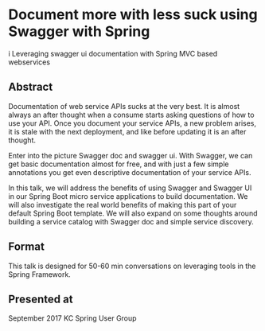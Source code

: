 # Document more with less suck using Swagger with Spring
i Leveraging swagger ui documentation with Spring MVC based webservices

## Abstract
Documentation of web service APIs sucks at the very best. It is almost always an after thought when a consume starts asking questions of how to use your API. Once you document your service APIs, a new problem arises, it is stale with the next deployment, and like before updating it is an after thought.

Enter into the picture Swagger doc and swagger ui.  With Swagger, we can get basic documentation almost for free, and with just a few simple annotations you get even descriptive documentation of your service APIs.

In this talk, we will address the benefits of using Swagger and Swagger UI in our Spring Boot micro service applications to build documentation. We will also investigate the real world benefits of making this part of your default Spring Boot template. We will also expand on some thoughts around building a service catalog with Swagger doc and simple service discovery.

## Format
This talk is designed for 50-60 min conversations on leveraging tools in the Spring Framework.

## Presented at
September 2017 KC Spring User Group
